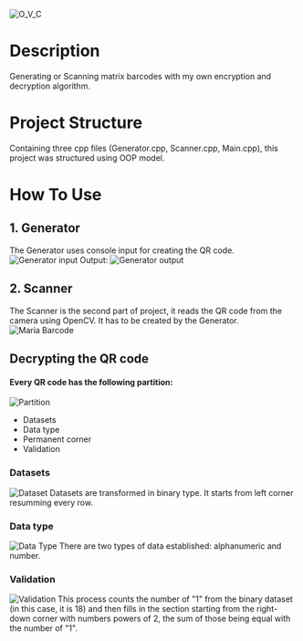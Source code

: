 ![O_V_C](Images/O_V_C++.jpg)
# Description
Generating or Scanning matrix barcodes with my own encryption and decryption algorithm.
# Project Structure
Containing three cpp files (Generator.cpp, Scanner.cpp, Main.cpp), this project was structured using OOP model.
# How To Use
## 1. Generator
The Generator uses console input for creating the QR code.
![Generator input](Images/Generator_input.jpg)
Output:
![Generator output](Images/Generator_output.jpg)
## 2. Scanner
 The Scanner is the second part of project, it reads the QR code from the camera using OpenCV. It has to be created by the Generator. 
![Maria Barcode](Images/Maria_Barcode.png)
## Decrypting the QR code
#### Every QR code has the following partition:
![Partition](Images/Partition.png)
- Datasets
- Data type
- Permanent corner
- Validation
### Datasets
![Dataset](Images/Dataset.jpg)
Datasets are transformed in binary type. It starts from left corner resumming every row.  
### Data type
![Data Type](Images/Data_type.jpg)
There are two types of data established: alphanumeric and number.
### Validation
![Validation](Images/Validation.jpg)
This process counts the number of "1" from the binary dataset (in this case, it is 18) and then fills in the section starting from the right-down corner with numbers powers of 2, the sum of those being equal with the number of "1".